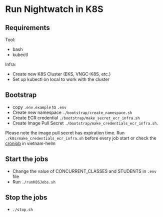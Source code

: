 # Run Nightwatch in K8S

## Requirements

Tool:
- bash
- kubectl 

Infra:
- Create new K8S Cluster (EKS, VNGC-K8S, etc.)
- Set up kubectl on local to work with the cluster

## Bootstrap

- copy `.env.example` to `.env`
- Create new namespace `./bootstrap/create_namespace.sh`
- Create ECR credential `./bootstrap/make_secret_ecr_infra.sh`
- Create Image Pull Secret `./bootstrap/make_credentials_ecr_infra.sh`. 

Please note the image pull secret has expiration time. Run `./k8s/make_credentials_ecr_infra.sh` before every job start or check the [cronjob](https://github.com/KL-Engineering/vietnam-helm/blob/main/k8s/helm/helmfile.d/kidsloop.yaml#L43-L62) in vietnam-helm 

## Start the jobs

- Change the value of CONCURRENT_CLASSES and STUDENTS in `.env` file
- Run `./runK8SJobs.sh`

## Stop the jobs

- `./stop.sh`